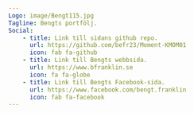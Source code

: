 ```yaml
---
Logo: image/Bengt115.jpg
Tagline: Bengts portfölj.
Social:
    - title: Link till sidans github repo.
      url: https://github.com/befr23/Moment-KMOM01
      icon: fab fa-github
    - title: Link till Bengts webbsida.
      url: https://www.bfranklin.se
      icon: fa fa-globe
    - title: Link till Bengts Facebook-sida.
      url: https://www.facebook.com/bengt.franklin
      icon: fab fa-facebook
---
```

